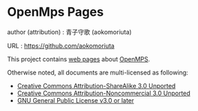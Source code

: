 # OpenMps Pages

author (attribution)
: 青子守歌 (aokomoriuta)

URL
: https://github.com/aokomoriuta

This project contains [web pages](http://openmps.bitbucket.org) about [OpenMPS](https://bitbucket.org/OpenMps/openmps).

Otherwise noted, all documents are multi-licensed as following:

* [Creative Commons Attribution-ShareAlike 3.0 Unported](http://creativecommons.org/licenses/by-sa/3.0/)
* [Creative Commons Attribution-Noncommercial 3.0 Unported](http://creativecommons.org/licenses/by-nc/3.0/)
* [GNU General Public License v3.0 or later](http://www.gnu.org/licenses/gpl.html)

